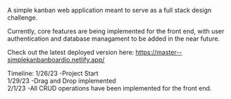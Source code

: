 A simple kanban web application meant to serve as a full stack design challenge.

Currently, core features are being implemented for the front end, with user authentication and database managament to be added in the near future.

Check out the latest deployed version here: 
https://master--simplekanbanboardio.netlify.app/

Timeline: 
1/26/23 -Project Start\
1/29/23 -Drag and Drop implemented\
2/1/23 -All CRUD operations have been implemented for the front end.

